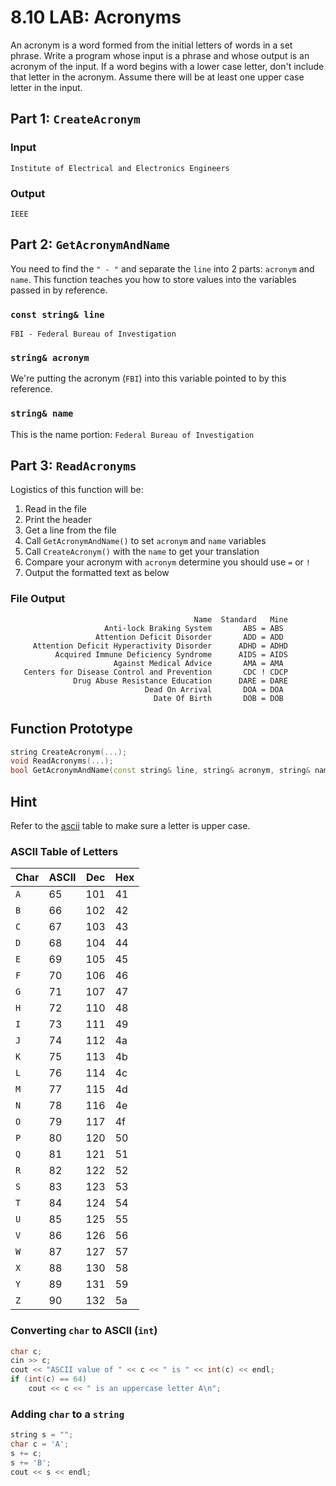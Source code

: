 # 8.10 LAB: Acronyms
An acronym is a word formed from the initial letters of words in a set phrase.
Write a program whose input is a phrase and whose output is an acronym
of the input.
If a word begins with a lower case letter, don't include that letter in
the acronym.
Assume there will be at least one upper case letter in the input.

## Part 1: `CreateAcronym`
### Input
```
Institute of Electrical and Electronics Engineers
```

### Output
```
IEEE
```

## Part 2: `GetAcronymAndName`
You need to find the `" - "` and separate the `line` into 2 parts:
`acronym` and `name`.
This function teaches you how to store values into the variables
passed in by reference.

### `const string& line`
```
FBI - Federal Bureau of Investigation
```

### `string& acronym`
We're putting the acronym (`FBI`) into this variable pointed to by this reference.

### `string& name`
This is the name portion: `Federal Bureau of Investigation`

## Part 3: `ReadAcronyms`
Logistics of this function will be:
1. Read in the file
2. Print the header
3. Get a line from the file
4. Call `GetAcronymAndName()` to set `acronym` and `name` variables
5. Call `CreateAcronym()` with the `name` to get your translation
6. Compare your acronym with `acronym` determine you should use `=` or `!`
7. Output the formatted text as below

### File Output
```
                                         Name  Standard   Mine
                     Anti-lock Braking System       ABS = ABS
                   Attention Deficit Disorder       ADD = ADD
     Attention Deficit Hyperactivity Disorder      ADHD = ADHD
          Acquired Immune Deficiency Syndrome      AIDS = AIDS
                       Against Medical Advice       AMA = AMA
   Centers for Disease Control and Prevention       CDC ! CDCP
              Drug Abuse Resistance Education      DARE = DARE
                              Dead On Arrival       DOA = DOA
                                Date Of Birth       DOB = DOB
```

## Function Prototype
```cpp
string CreateAcronym(...);
void ReadAcronyms(...);
bool GetAcronymAndName(const string& line, string& acronym, string& name);
```

## Hint
Refer to the [ascii] table to make sure a letter is upper case.

### ASCII Table of Letters
Char | ASCII | Dec | Hex
--- | --- | --- | ---
`A` | 65 | 101 | 41
`B` | 66 | 102 | 42
`C` | 67 | 103 | 43
`D` | 68 | 104 | 44
`E` | 69 | 105 | 45
`F` | 70 | 106 | 46
`G` | 71 | 107 | 47
`H` | 72 | 110 | 48
`I` | 73 | 111 | 49
`J` | 74 | 112 | 4a
`K` | 75 | 113 | 4b
`L` | 76 | 114 | 4c
`M` | 77 | 115 | 4d
`N` | 78 | 116 | 4e
`O` | 79 | 117 | 4f
`P` | 80 | 120 | 50
`Q` | 81 | 121 | 51
`R` | 82 | 122 | 52
`S` | 83 | 123 | 53
`T` | 84 | 124 | 54
`U` | 85 | 125 | 55
`V` | 86 | 126 | 56
`W` | 87 | 127 | 57
`X` | 88 | 130 | 58
`Y` | 89 | 131 | 59
`Z` | 90 | 132 | 5a

### Converting `char` to ASCII (`int`)
```cpp
char c;
cin >> c;
cout << "ASCII value of " << c << " is " << int(c) << endl;
if (int(c) == 64)
    cout << c << " is an uppercase letter A\n";
```

### Adding `char` to a `string`
```cpp
string s = "";
char c = 'A';
s += c;
s += 'B';
cout << s << endl;
```

[ascii]: https://coding.tools/ascii-table